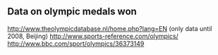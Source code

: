## Data on olympic medals won

http://www.theolympicdatabase.nl/home.php?lang=EN (only data until 2008, Beijing)
http://www.sports-reference.com/olympics/
http://www.bbc.com/sport/olympics/36373149
